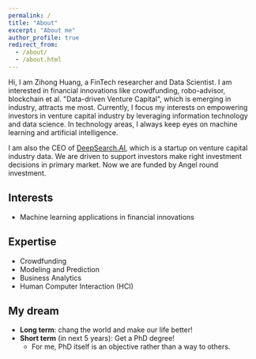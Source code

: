 ```yaml
---
permalink: /
title: "About"
excerpt: "About me"
author_profile: true
redirect_from: 
  - /about/
  - /about.html
---
```


Hi, I am Zihong Huang, a FinTech researcher and Data Scientist. I am interested in financial innovations like crowdfunding, robo-advisor, blockchain et al. 
"Data-driven Venture Capital", which is emerging in industry, attracts me most. Currently, I focus my interests on empowering investors in venture capital industry by leveraging information technology and data science.
In technology areas, I always keep eyes on machine learning and artificial intelligence.

I am also the CEO of [DeepSearch.AI](http://www.deepsearchai.com/), which is a startup on venture capital industry data. We are driven to support investors make right investment decisions in primary market. Now we are funded by Angel round investment.

## Interests
* Machine learning applications in financial innovations

## Expertise
* Crowdfunding
* Modeling and Prediction
* Business Analytics
* Human Computer Interaction (HCI)

## My dream
* **Long term**: chang the world and make our life better!
* **Short term** (in next 5 years): Get a PhD degree! 
  * For me, PhD itself is an objective rather than a way to others.
  
  